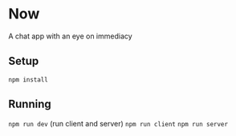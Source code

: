 # Now
A chat app with an eye on immediacy

## Setup
`npm install`

## Running
`npm run dev` (run client and server)
`npm run client`
`npm run server`
